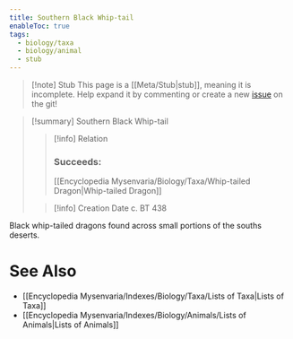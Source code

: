 ```yaml
---
title: Southern Black Whip-tail
enableToc: true
tags:
  - biology/taxa
  - biology/animal
  - stub
---
```


> [!note] Stub
> This page is a [[Meta/Stub|stub]], meaning it is incomplete. Help expand it by commenting or create a new [issue](https://github.com/RagtimeGal/quartz--encyclopedia-mysenvaria/issues/new/choose) on the git!


> [!summary] Southern Black Whip-tail
> > [!info] Relation
> > ### Succeeds:
> > [[Encyclopedia Mysenvaria/Biology/Taxa/Whip-tailed Dragon|Whip-tailed Dragon]]
>
> > [!info] Creation Date
> > c. BT 438

Black whip-tailed dragons found across small portions of the souths deserts.

# See Also
- [[Encyclopedia Mysenvaria/Indexes/Biology/Taxa/Lists of Taxa|Lists of Taxa]]
- [[Encyclopedia Mysenvaria/Indexes/Biology/Animals/Lists of Animals|Lists of Animals]]
